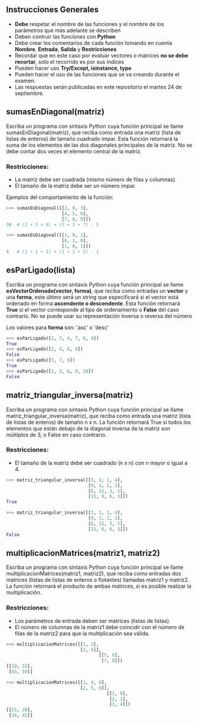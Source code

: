 ## Instrucciones Generales
- **Debe** respetar el nombre de las funciones y el nombre de los parámetros que más adelante se describen
- Deben contruir las funciones con **Python** 
- Debe crear los comentarios de cada función tomando en cuenta **Nombre**, **Entrada**, **Salida** y **Restricciones**
- Recordar que en este caso por evaluar vectores o matrices **no se debe recortar**, solo el recorrido es por sus índices
- Pueden hacer uso **Try/Except, isinstance, type**
- Pueden hacer el uso de las funciones que se va creando durante el examen.
- Las respuestas serán publicadas en este repositorio el martes 24 de septiembre.


## sumasEnDiagonal(matriz)

Escriba un programa con sintaxis Python cuya función principal se llame sumasEnDiagonal(matriz), que reciba como entrada una matriz (lista de listas de enteros) de tamaño cuadrado impar. Esta función retornará la suma de los elementos de las dos diagonales principales de la matriz. No se debe contar dos veces el elemento central de la matriz.

### Restricciones:
- La matriz debe ser cuadrada (mismo número de filas y columnas).
- El tamaño de la matriz debe ser un número impar.

Ejemplos del comportamiento de la función:

```python
>>> sumasEnDiagonal([[2, 0, 3],
                     [4, 5, 6],
                     [7, 8, 9]])
36  # (2 + 5 + 9) + (3 + 5 + 7) - 5

>>> sumasEnDiagonal([[1, 0, 1],
                     [0, 1, 0],
                     [1, 0, 1]])
4   # (1 + 1 + 1) + (1 + 1 + 1) - 1
```

## esParLigado(lista)

Escriba un programa con sintaxis Python cuya función principal se llame **esVectorOrdenado(vector, forma)**, que reciba como entradas un **vector** y una **forma**, este último será un string que especificará si el vector está ordenado en forma **ascendente o descendente**. Esta función retornará **True** si el vector corresponde al tipo de ordenamiento o **False** del caso contrario. No se puede usar su representación inversa o reversa del número

Los valores para **forma** son:  'asc' o 'desc'

```python
>>> esParLigado([2, 3, 4, 7, 8, 9])
True
>>> esParLigado([2, 4, 6, 8])
False
>>> esParLigado([5, 7, 9])
True
>>> esParLigado([2, 3, 6, 8, 10])
False
```

## matriz_triangular_inversa(matriz)

Escriba un programa con sintaxis Python cuya función principal se llame matriz_triangular_inversa(matriz), que reciba como entrada una matriz (lista de listas de enteros) de tamaño n x n. La función retornará True si todos los elementos que están debajo de la diagonal inversa de la matriz son múltiplos de 3, o False en caso contrario.

### Restricciones:
- El tamaño de la matriz debe ser cuadrado (n x n) con n mayor o igual a 4.

```python
>>> matriz_triangular_inversa([[3, 2, 1, 4],
                               [9, 3, 2, 1],
                               [6, 12, 3, 2],
                               [15, 9, 6, 3]])
True

>>> matriz_triangular_inversa([[3, 2, 1, 4],
                               [9, 3, 2, 1],
                               [6, 12, 3, 2],
                               [15, 8, 6, 3]])
False
```

## multiplicacionMatrices(matriz1, matriz2)

Escriba un programa con sintaxis Python cuya función principal se llame multiplicacionMatrices(matriz1, matriz2), que reciba como entradas dos matrices (listas de listas de enteros o flotantes) llamadas matriz1 y matriz2. La función retornará el producto de ambas matrices, si es posible realizar la multiplicación.

### Restricciones:
- Los parámetros de entrada deben ser matrices (listas de listas).
- El número de columnas de la matriz1 debe coincidir con el número de filas de la matriz2 para que la multiplicación sea válida.

```python
>>> multiplicacionMatrices([[1, 2],
                            [3, 4]],
                                   [[5, 6],
                                    [7, 8]])
[[19, 22],
 [43, 50]]

>>> multiplicacionMatrices([[1, 4, 6],
                            [2, 5, 8]],
                                      [[1, 0],
                                       [2, 1],
                                       [3, 4]])
[[25, 28],
 [34, 41]]
```
